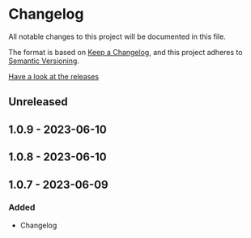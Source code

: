 # Changelog

All notable changes to this project will be documented in this file.

The format is based on [Keep a Changelog](https://keepachangelog.com/en/1.0.0/),
and this project adheres to [Semantic Versioning](https://semver.org/spec/v2.0.0.html).

[Have a look at the releases](https://github.com/hadiraz/react-custom-otp)

## Unreleased

## 1.0.9 - 2023-06-10

## 1.0.8 - 2023-06-10

## 1.0.7 - 2023-06-09
### Added
- Changelog
